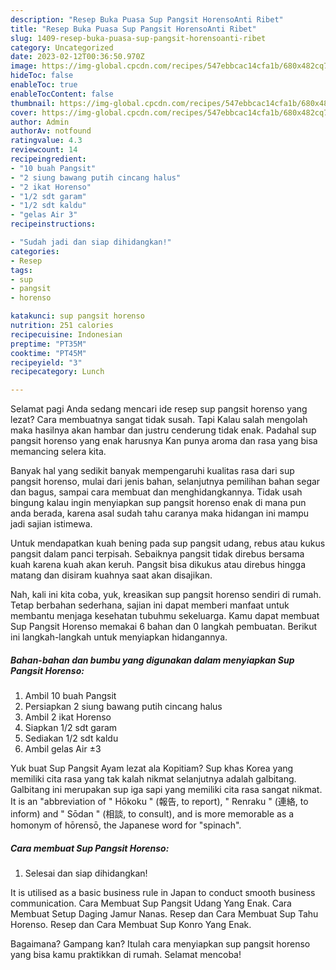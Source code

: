 ```yaml
---
description: "Resep Buka Puasa Sup Pangsit HorensoAnti Ribet"
title: "Resep Buka Puasa Sup Pangsit HorensoAnti Ribet"
slug: 1409-resep-buka-puasa-sup-pangsit-horensoanti-ribet
category: Uncategorized
date: 2023-02-12T00:36:50.970Z
image: https://img-global.cpcdn.com/recipes/547ebbcac14cfa1b/680x482cq70/sup-pangsit-horenso-foto-resep-utama.jpg
hideToc: false
enableToc: true
enableTocContent: false
thumbnail: https://img-global.cpcdn.com/recipes/547ebbcac14cfa1b/680x482cq70/sup-pangsit-horenso-foto-resep-utama.jpg
cover: https://img-global.cpcdn.com/recipes/547ebbcac14cfa1b/680x482cq70/sup-pangsit-horenso-foto-resep-utama.jpg
author: Admin
authorAv: notfound
ratingvalue: 4.3
reviewcount: 14
recipeingredient:
- "10 buah Pangsit"
- "2 siung bawang putih cincang halus"
- "2 ikat Horenso"
- "1/2 sdt garam"
- "1/2 sdt kaldu"
- "gelas Air 3"
recipeinstructions:

- "Sudah jadi dan siap dihidangkan!"
categories:
- Resep
tags:
- sup
- pangsit
- horenso

katakunci: sup pangsit horenso 
nutrition: 251 calories
recipecuisine: Indonesian
preptime: "PT35M"
cooktime: "PT45M"
recipeyield: "3"
recipecategory: Lunch

---
```



Selamat pagi Anda sedang mencari ide resep sup pangsit horenso yang lezat? Cara membuatnya sangat tidak susah. Tapi Kalau salah mengolah maka hasilnya akan hambar dan justru cenderung tidak enak. Padahal sup pangsit horenso yang enak harusnya Kan punya aroma dan rasa yang bisa memancing selera kita.


Banyak hal yang sedikit banyak mempengaruhi kualitas rasa dari sup pangsit horenso, mulai dari jenis bahan, selanjutnya pemilihan bahan segar dan bagus, sampai cara membuat dan menghidangkannya. Tidak usah bingung kalau ingin menyiapkan sup pangsit horenso enak di mana pun anda berada, karena asal sudah tahu caranya maka hidangan ini mampu jadi sajian istimewa.

Untuk mendapatkan kuah bening pada sup pangsit udang, rebus atau kukus pangsit dalam panci terpisah. Sebaiknya pangsit tidak direbus bersama kuah karena kuah akan keruh. Pangsit bisa dikukus atau direbus hingga matang dan disiram kuahnya saat akan disajikan.


Nah, kali ini kita coba, yuk, kreasikan sup pangsit horenso sendiri di rumah. Tetap berbahan sederhana, sajian ini dapat memberi manfaat untuk membantu menjaga kesehatan tubuhmu sekeluarga. Kamu dapat membuat Sup Pangsit Horenso memakai 6 bahan dan 0 langkah pembuatan. Berikut ini langkah-langkah untuk menyiapkan hidangannya.

<!--inarticleads1-->

##### Bahan-bahan dan bumbu yang digunakan dalam menyiapkan Sup Pangsit Horenso:

1. Ambil 10 buah Pangsit
1. Persiapkan 2 siung bawang putih cincang halus
1. Ambil 2 ikat Horenso
1. Siapkan 1/2 sdt garam
1. Sediakan 1/2 sdt kaldu
1. Ambil gelas Air ±3


Yuk buat Sup Pangsit Ayam lezat ala Kopitiam? Sup khas Korea yang memiliki cita rasa yang tak kalah nikmat selanjutnya adalah galbitang. Galbitang ini merupakan sup iga sapi yang memiliki cita rasa sangat nikmat. It is an &#34;abbreviation of &#34; Hōkoku &#34; (報告, to report), &#34; Renraku &#34; (連絡, to inform) and &#34; Sōdan &#34; (相談, to consult), and is more memorable as a homonym of hōrensō, the Japanese word for &#34;spinach&#34;. 

<!--inarticleads2-->

##### Cara membuat Sup Pangsit Horenso:


1. Selesai dan siap dihidangkan!

It is utilised as a basic business rule in Japan to conduct smooth business communication. Cara Membuat Sup Pangsit Udang Yang Enak. Cara Membuat Setup Daging Jamur Nanas. Resep dan Cara Membuat Sup Tahu Horenso. Resep dan Cara Membuat Sup Konro Yang Enak. 

Bagaimana? Gampang kan? Itulah cara menyiapkan sup pangsit horenso yang bisa kamu praktikkan di rumah. Selamat mencoba!

